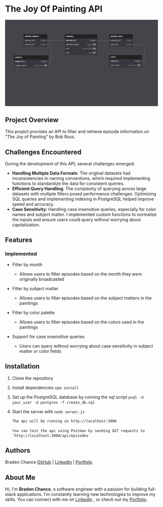 # The Joy Of Painting API

![Alt text](uml.png)

## Project Overview

This project provides an API to filter and retrieve episode information on "The Joy of Painting" by Bob Ross.

## Challenges Encountered

During the development of this API, several challenges emerged:

- **Handling Multiple Data Formats**: The original datasets had inconsistencies in naming conventions, which required implementing functions to standardize the data for consistent queries.
- **Efficient Query Handling**: The complexity of querying across large datasets with multiple filters posed performance challenges. Optimizing SQL queries and implementing indexing in PostgreSQL helped improve speed and accuracy.
- **Case Sensitivity**: Handling case insensitive queries, especially for color names and subject matter. I implemented custom functions to normalize the inputs and ensure users could query without worrying about capitalization.

## Features
### Implemented

- Filter by month

  - Allows users to filter episodes based on the month they were originally broadcasted

- Filter by subject matter

  - Allows users to filter episodes based on the subject matters in the paintings

- Filter by color palette

  - Allows users to filter episodes based on the colors used in the paintings

- Support for case insensitive queries
  - Users can query without worrying about case sensitivity in subject matter or color fields

## Installation

1.  Clone the repository
2.  Install dependencies
    `npm install`
3.  Set up the PostgreSQL database by running the sql script `psql -U your_user -d postgres -f create_db.sql`

4.  Start the server with
    `node server.js`

        The api will be running on http://localhost:3000

        You can test the api using Postman by sending GET requests to `http://localhost:3000/api/episodes`

## Authors

Braden Chance [GitHub](https://github.com/BPChance) | [LinkedIn](https://www.linkedin.com/in/bpchance/) | [Portfolio](https://bpchance.github.io/)

## About Me

Hi, I'm **Braden Chance**, a software engineer with a passion for building full-stack applications. I'm constantly learning new technologies to improve my skills. You can connect with me on [LinkedIn](https://www.linkedin.com/in/bpchance/)
, or check out my [Portfolio](https://bpchance.github.io/).
